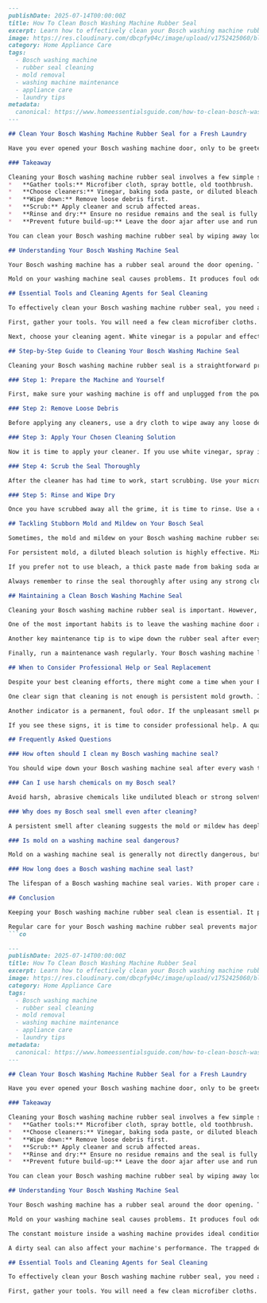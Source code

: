 ```markdown
---
publishDate: 2025-07-14T00:00:00Z
title: How To Clean Bosch Washing Machine Rubber Seal
excerpt: Learn how to effectively clean your Bosch washing machine rubber seal. Remove mold, mildew, and odors for fresh laundry with this simple guide.
image: https://res.cloudinary.com/dbcpfy04c/image/upload/v1752425060/blog_image_1752425060_b7wunc.webp
category: Home Appliance Care
tags:
  - Bosch washing machine
  - rubber seal cleaning
  - mold removal
  - washing machine maintenance
  - appliance care
  - laundry tips
metadata:
  canonical: https://www.homeessentialsguide.com/how-to-clean-bosch-washing-machine-rubber-seal
---

## Clean Your Bosch Washing Machine Rubber Seal for a Fresh Laundry

Have you ever opened your Bosch washing machine door, only to be greeted by an unpleasant smell? That smell often comes from mold and mildew hiding in the rubber seal. This dark, damp area is a perfect breeding ground for grime. Keeping this part clean is not just about smell; it also keeps your clothes clean and extends your machine's life. I know the frustration of finding slimy residue or black spots. This guide will show you how to effectively clean your Bosch washing machine rubber seal, making your laundry routine more pleasant. We will cover necessary tools, cleaning methods, and important maintenance tips.

### Takeaway

Cleaning your Bosch washing machine rubber seal involves a few simple steps.
*   **Gather tools:** Microfiber cloth, spray bottle, old toothbrush.
*   **Choose cleaners:** Vinegar, baking soda paste, or diluted bleach.
*   **Wipe down:** Remove loose debris first.
*   **Scrub:** Apply cleaner and scrub affected areas.
*   **Rinse and dry:** Ensure no residue remains and the seal is fully dry.
*   **Prevent future build-up:** Leave the door ajar after use and run maintenance washes.

You can clean your Bosch washing machine rubber seal by wiping away loose debris, then applying a cleaning solution like white vinegar or a baking soda paste. Use a cloth and an old toothbrush to scrub away mold and grime. Rinse thoroughly with clean water and dry the seal completely to prevent future buildup.

## Understanding Your Bosch Washing Machine Seal

Your Bosch washing machine has a rubber seal around the door opening. This part creates a watertight barrier. It prevents water from leaking out during wash cycles. However, this seal, also known as a gasket or bellow, traps moisture, lint, and detergent residue. This creates a perfect environment for mold and mildew to grow.

Mold on your washing machine seal causes problems. It produces foul odors that can transfer to your clothes. It can also cause skin irritation for some people. Over time, mold and residue can even damage the rubber itself. This damage leads to leaks or requires costly seal replacement. Many people overlook cleaning this area. They focus only on the drum or detergent drawer. Neglecting the seal, however, compromises the cleanliness of your laundry and the health of your appliance. Regularly inspecting and cleaning this rubber seal is a simple yet vital task. It maintains a clean, odor-free washing machine and fresh clothes.

## Essential Tools and Cleaning Agents for Seal Cleaning

To effectively clean your Bosch washing machine rubber seal, you need a few basic tools and the right cleaning agents. Using the correct items ensures you remove grime without damaging the rubber. Having everything ready before you start makes the process smooth and quick. You probably have most of these items around your house already.

First, gather your tools. You will need a few clean microfiber cloths. These are great for wiping and drying because they absorb well. An old toothbrush or a small scrubbing brush is useful for tight crevices. A spray bottle helps apply liquid cleaners evenly. Wearing rubber gloves protects your hands from cleaning solutions. For deeper cleaning, a small, soft-bristled brush can help reach tough spots. For general washing machine rubber gasket cleaning, these tools are indispensable. [You can find more tips on how to clean a rubber gasket in a washing machine here.](https://homeessentialsguide.com/how-to-clean-rubber-gasket-in-washing-machine)

Next, choose your cleaning agent. White vinegar is a popular and effective natural cleaner. Its acidic nature helps break down mold and mildew. Baking soda, when mixed with a little water, forms a powerful scrubbing paste. It acts as a mild abrasive and deodorizer. For stubborn mold, a diluted bleach solution (one part bleach to four parts water) can be very effective. Ensure good ventilation if using bleach. Alternatively, some commercial washing machine cleaners specifically target mold and grime in seals. Always check your Bosch washing machine manual for any specific cleaning agent recommendations or warnings.

## Step-by-Step Guide to Cleaning Your Bosch Washing Machine Seal

Cleaning your Bosch washing machine rubber seal is a straightforward process. Following these steps ensures you remove all grime and prevent future issues. Take your time with each step for the best results.

### Step 1: Prepare the Machine and Yourself

First, make sure your washing machine is off and unplugged from the power outlet. Safety always comes first. Open the washing machine door wide. This allows you easy access to the rubber seal. Put on your rubber gloves to protect your hands from dirt and cleaning solutions. This also helps keep things hygienic.

### Step 2: Remove Loose Debris

Before applying any cleaners, use a dry cloth to wipe away any loose debris. You might find lint, hair, small objects, or coin. Reach into the folds of the rubber seal and pull out anything caught there. Sometimes, forgotten socks or small pieces of laundry hide in these areas. This initial wipe-down makes the scrubbing much easier.

### Step 3: Apply Your Chosen Cleaning Solution

Now it is time to apply your cleaner. If you use white vinegar, spray it directly onto the entire rubber seal. Make sure to get it into all the crevices and folds. If you prefer a baking soda paste, mix a small amount of baking soda with water until it forms a thick paste. Apply this paste generously to the moldy and dirty areas. For stubborn mold, you can use the diluted bleach solution. Apply it carefully to the affected areas, ensuring good ventilation. Let the cleaner sit for a few minutes, usually 5-10 minutes. This gives it time to break down the grime.

### Step 4: Scrub the Seal Thoroughly

After the cleaner has had time to work, start scrubbing. Use your microfiber cloth to wipe down the accessible surfaces of the seal. For the deep folds and hidden areas, an old toothbrush or small brush works best. Get into every crevice and scrub away the black mold, mildew, and slimy residue. You might be surprised by how much dirt comes out. Be firm but gentle to avoid damaging the rubber. This is similar to how one might deep clean other parts of a Bosch front-load washing machine. [For more comprehensive cleaning tips for your Bosch front-load machine, you can check this resource.](https://homeessentialsguide.com/how-to-clean-bosch-washing-machine-front-load)

### Step 5: Rinse and Wipe Dry

Once you have scrubbed away all the grime, it is time to rinse. Use a clean, damp cloth to wipe away the cleaning solution and loosened dirt. Keep rinsing the cloth and wiping until no residue remains. This ensures all the mold spores and cleaner are gone. Finally, use a dry cloth to thoroughly dry the entire rubber seal. Drying is a crucial step. It prevents new mold and mildew from growing right after you clean. You want the seal to be completely dry to the touch.

## Tackling Stubborn Mold and Mildew on Your Bosch Seal

Sometimes, the mold and mildew on your Bosch washing machine rubber seal are more than just surface grime. They can be deeply ingrained, creating stubborn black spots that resist general cleaning. When this happens, you need to use more focused methods. These tough areas require a bit more effort and stronger cleaning agents.

For persistent mold, a diluted bleach solution is highly effective. Mix one part bleach with four parts water in a spray bottle. Before you apply it, ensure the area is well-ventilated. Open windows and doors. Spray the bleach solution directly onto the moldy areas of the rubber seal. Let it sit for about 15-30 minutes. The bleach needs time to penetrate and kill the mold spores. After it has sat, use an old toothbrush or a stiff-bristled brush to scrub the affected areas vigorously. You should see the black spots begin to fade or disappear.

If you prefer not to use bleach, a thick paste made from baking soda and hydrogen peroxide can also work. Mix baking soda with just enough hydrogen peroxide to create a thick, spreadable paste. Apply this paste directly onto the stubborn mold spots. Let it sit for several hours, or even overnight. The peroxide acts as a bleaching agent, while the baking soda provides abrasive power. After the waiting period, scrub the area with a brush. Then wipe it clean with a damp cloth. You may need to repeat this process for very severe mold. Getting rid of mold on your washing machine rubber is a common challenge, but it is achievable. [You can find more detailed advice on how to get rid of mould on washing machine rubber here.](https://homeessentialsguide.com/how-to-get-rid-of-mould-on-washing-machine-rubber)

Always remember to rinse the seal thoroughly after using any strong cleaning agent. Any residue left behind can attract more grime or even damage the rubber over time. After rinsing, always dry the seal completely. Proper ventilation and regular maintenance washes can also help prevent tough mold from returning.

## Maintaining a Clean Bosch Washing Machine Seal

Cleaning your Bosch washing machine rubber seal is important. However, regular maintenance prevents grime and mold from building up in the first place. A few simple habits can keep your seal fresh and extend its lifespan. Prevention is always easier than a deep clean. Adopting these practices ensures your machine stays clean with less effort.

One of the most important habits is to leave the washing machine door ajar after each wash cycle. When you close the door immediately, moisture gets trapped inside the drum and the rubber seal. This creates a damp, dark environment that mold and mildew love. By leaving the door open for a few hours, or even overnight, you allow air to circulate. This dries out the seal and prevents moisture buildup. This simple action significantly reduces the chances of mold growth.

Another key maintenance tip is to wipe down the rubber seal after every wash. Use a clean, dry cloth to quickly wipe away any lingering moisture, lint, or detergent residue. Pay attention to the folds and crevices. This takes only a minute but makes a big difference. It removes the food sources for mold and keeps the surface dry.

Finally, run a maintenance wash regularly. Your Bosch washing machine likely has a "Drum Clean" or "Self Clean" cycle. If not, run an empty hot wash cycle with a cup of white vinegar or a machine cleaner. Do this once a month or every few weeks. This helps flush out residual dirt, detergent, and biofilm from the entire machine, including the seal. This general cleaning also helps keep the inner workings of your machine, like the pump filter, in good condition. [For instance, cleaning your Bosch washing machine pump filter is another vital maintenance task.](https://homeessentialsguide.com/how-to-clean-bosch-washing-machine-pump-filter) Incorporating these simple habits into your routine will keep your Bosch washing machine rubber seal clean and odor-free for a long time.

## When to Consider Professional Help or Seal Replacement

Despite your best cleaning efforts, there might come a time when your Bosch washing machine rubber seal needs more than just a clean. Sometimes, the damage is too severe, or the mold is too deeply set. Knowing when to call a professional or consider replacing the seal can save you time, effort, and potential water damage.

One clear sign that cleaning is not enough is persistent mold growth. If you have scrubbed with strong cleaners multiple times, but the black mold keeps returning quickly, it means the spores have penetrated deep into the rubber. The seal material itself might be compromised. At this point, simply wiping the surface will not resolve the underlying issue. The rubber might also show signs of cracking or tearing. Small cracks can grow, leading to leaks during wash cycles. If you notice water pooling around the machine during operation, a damaged seal is a likely culprit. Visible tears are an obvious sign that the seal can no longer hold water.

Another indicator is a permanent, foul odor. If the unpleasant smell persists even after thorough cleaning, the rubber might be saturated with mildew. The smell will likely transfer to your clothes, making them smell musty. In such cases, replacing the seal becomes necessary for truly fresh laundry. Replacing a washing machine door seal is a job that requires specific tools and knowledge. While some people attempt DIY replacements for various washing machine brands, such as a Samsung washing machine rubber seal, it can be complex. [If you are wondering how to change a Samsung washing machine rubber seal, you might find some general guidance.](https://homeessentialsguide.com/how-to-change-samsung-washing-machine-rubber-seal) However, Bosch machines might have specific nuances.

If you see these signs, it is time to consider professional help. A qualified appliance technician can assess the damage and tell you if a replacement is viable. Replacing the seal ensures your machine performs optimally and prevents costly water damage to your home. It also restores your washing machine to a hygienic condition.

## Frequently Asked Questions

### How often should I clean my Bosch washing machine seal?

You should wipe down your Bosch washing machine seal after every wash to remove moisture and lint. A more thorough cleaning, like scrubbing with vinegar or baking soda, is recommended once a month. If you notice mold or a bad smell, clean it immediately. Regular maintenance prevents heavy buildup.

### Can I use harsh chemicals on my Bosch seal?

Avoid harsh, abrasive chemicals like undiluted bleach or strong solvents. These can damage the rubber, leading to cracks or leaks. A diluted bleach solution (1:4 bleach to water) is acceptable for stubborn mold with good ventilation. White vinegar and baking soda are safer, natural alternatives for regular cleaning.

### Why does my Bosch seal smell even after cleaning?

A persistent smell after cleaning suggests the mold or mildew has deeply penetrated the rubber. It might also mean residual moisture is still trapped, or the machine needs a full maintenance wash. Run an empty hot cycle with vinegar or a machine cleaner to flush out internal odors. If the smell remains, the seal might need replacement.

### Is mold on a washing machine seal dangerous?

Mold on a washing machine seal is generally not directly dangerous, but it can cause issues. It produces musty odors that transfer to clothes, and some people may experience skin irritation or allergic reactions from exposure. Mold also indicates poor hygiene in the machine and can eventually damage the appliance.

### How long does a Bosch washing machine seal last?

The lifespan of a Bosch washing machine seal varies. With proper care and regular cleaning, a seal can last 5-10 years or even longer. Neglecting maintenance, however, can lead to premature wear, cracking, and mold growth, shortening its life significantly. Replace it if you see cracks, tears, or persistent leaks.

## Conclusion

Keeping your Bosch washing machine rubber seal clean is essential. It prevents bad odors, protects your clothes, and extends the life of your appliance. I have shown you the simple steps involved, from gathering your tools to tackling stubborn mold. You now understand the importance of regular wiping and air drying the seal after each use. Remember to run periodic maintenance washes to keep the entire machine fresh.

Regular care for your Bosch washing machine rubber seal prevents major problems down the line. It ensures your laundry comes out truly clean every time. A clean seal means a clean machine and fresher clothes. Make these cleaning and maintenance steps a regular part of your laundry routine. Your Bosch washing machine will thank you with years of reliable, odor-free service.
```co
```
```markdown
---
publishDate: 2025-07-14T00:00:00Z
title: How To Clean Bosch Washing Machine Rubber Seal
excerpt: Learn how to effectively clean your Bosch washing machine rubber seal. Remove mold, mildew, and odors for fresh laundry with this simple guide.
image: https://res.cloudinary.com/dbcpfy04c/image/upload/v1752425060/blog_image_1752425060_b7wunc.webp
category: Home Appliance Care
tags:
  - Bosch washing machine
  - rubber seal cleaning
  - mold removal
  - washing machine maintenance
  - appliance care
  - laundry tips
metadata:
  canonical: https://www.homeessentialsguide.com/how-to-clean-bosch-washing-machine-rubber-seal
---

## Clean Your Bosch Washing Machine Rubber Seal for a Fresh Laundry

Have you ever opened your Bosch washing machine door, only to be greeted by an unpleasant smell? That smell often comes from mold and mildew hiding in the rubber seal. This dark, damp area is a perfect breeding ground for grime. Keeping this part clean is not just about smell; it also keeps your clothes clean and extends your machine's life. I know the frustration of finding slimy residue or black spots. This guide will show you how to effectively clean your Bosch washing machine rubber seal, making your laundry routine more pleasant. We will cover necessary tools, cleaning methods, and important maintenance tips.

### Takeaway

Cleaning your Bosch washing machine rubber seal involves a few simple steps.
*   **Gather tools:** Microfiber cloth, spray bottle, old toothbrush.
*   **Choose cleaners:** Vinegar, baking soda paste, or diluted bleach.
*   **Wipe down:** Remove loose debris first.
*   **Scrub:** Apply cleaner and scrub affected areas.
*   **Rinse and dry:** Ensure no residue remains and the seal is fully dry.
*   **Prevent future build-up:** Leave the door ajar after use and run maintenance washes.

You can clean your Bosch washing machine rubber seal by wiping away loose debris, then applying a cleaning solution like white vinegar or a baking soda paste. Use a cloth and an old toothbrush to scrub away mold and grime. Rinse thoroughly with clean water and dry the seal completely to prevent future buildup.

## Understanding Your Bosch Washing Machine Seal

Your Bosch washing machine has a rubber seal around the door opening. This part creates a watertight barrier. It prevents water from leaking out during wash cycles. However, this seal, also known as a gasket or bellow, traps moisture, lint, and detergent residue. This creates a perfect environment for mold and mildew to grow.

Mold on your washing machine seal causes problems. It produces foul odors that can transfer to your clothes. It can also cause skin irritation for some people. Over time, mold and residue can even damage the rubber itself. This damage leads to leaks or requires costly seal replacement. Many people overlook cleaning this area. They focus only on the drum or detergent drawer. Neglecting the seal, however, compromises the cleanliness of your laundry and the health of your appliance. Regularly inspecting and cleaning this rubber seal is a simple yet vital task. It maintains a clean, odor-free washing machine and fresh clothes.

The constant moisture inside a washing machine provides ideal conditions for mold growth. Every time you finish a wash, tiny water droplets remain on the rubber seal. These droplets combine with leftover lint, soil, and undissolved detergent particles. Over time, this mixture forms a slimy film. This film is mold's perfect food source. It thrives in the dark, warm, and humid interior of the machine. The rubber material itself can also absorb odors. This leads to a persistent musty smell that permeates your laundry room. You need to stop this cycle.

A dirty seal can also affect your machine's performance. The trapped debris can become a breeding ground for bacteria. These bacteria then transfer to your laundry. This means your "clean" clothes might not be as clean as you think. Eventually, severe mold buildup can degrade the rubber. It loses its flexibility and integrity. This leads to cracks or tears in the seal. A damaged seal can cause water leaks from your Bosch washing machine. Leaks can damage your flooring or surrounding cabinetry. Proper care of your washing machine gasket is crucial for long-term use.

## Essential Tools and Cleaning Agents for Seal Cleaning

To effectively clean your Bosch washing machine rubber seal, you need a few basic tools and the right cleaning agents. Using the correct items ensures you remove grime without damaging the rubber. Having everything ready before you start makes the process smooth and quick. You probably have most of these items around your house already.

First, gather your tools. You will need a few clean microfiber cloths. These are great for wiping and drying because they absorb well. An old toothbrush or a small scrubbing brush is useful for tight crevices. A spray bottle helps apply liquid cleaners evenly. Wearing rubber gloves protects your hands from cleaning solutions. For deeper cleaning, a small, soft-bristled brush can help reach tough spots. For general